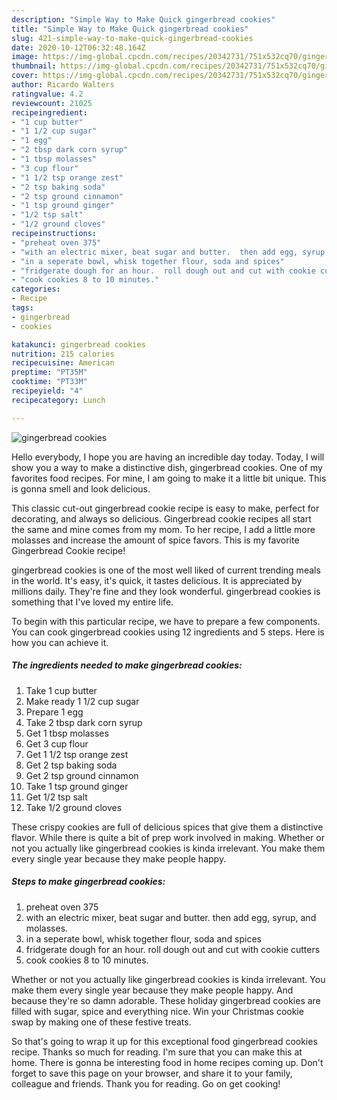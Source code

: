 ```yaml
---
description: "Simple Way to Make Quick gingerbread cookies"
title: "Simple Way to Make Quick gingerbread cookies"
slug: 421-simple-way-to-make-quick-gingerbread-cookies
date: 2020-10-12T06:32:48.164Z
image: https://img-global.cpcdn.com/recipes/20342731/751x532cq70/gingerbread-cookies-recipe-main-photo.jpg
thumbnail: https://img-global.cpcdn.com/recipes/20342731/751x532cq70/gingerbread-cookies-recipe-main-photo.jpg
cover: https://img-global.cpcdn.com/recipes/20342731/751x532cq70/gingerbread-cookies-recipe-main-photo.jpg
author: Ricardo Walters
ratingvalue: 4.2
reviewcount: 21025
recipeingredient:
- "1 cup butter"
- "1 1/2 cup sugar"
- "1 egg"
- "2 tbsp dark corn syrup"
- "1 tbsp molasses"
- "3 cup flour"
- "1 1/2 tsp orange zest"
- "2 tsp baking soda"
- "2 tsp ground cinnamon"
- "1 tsp ground ginger"
- "1/2 tsp salt"
- "1/2 ground cloves"
recipeinstructions:
- "preheat oven 375"
- "with an electric mixer, beat sugar and butter.  then add egg, syrup, and molasses."
- "in a seperate bowl, whisk together flour, soda and spices"
- "fridgerate dough for an hour.  roll dough out and cut with cookie cutters"
- "cook cookies 8 to 10 minutes."
categories:
- Recipe
tags:
- gingerbread
- cookies

katakunci: gingerbread cookies 
nutrition: 215 calories
recipecuisine: American
preptime: "PT35M"
cooktime: "PT33M"
recipeyield: "4"
recipecategory: Lunch

---
```



![gingerbread cookies](https://img-global.cpcdn.com/recipes/20342731/751x532cq70/gingerbread-cookies-recipe-main-photo.jpg)

Hello everybody, I hope you are having an incredible day today. Today, I will show you a way to make a distinctive dish, gingerbread cookies. One of my favorites food recipes. For mine, I am going to make it a little bit unique. This is gonna smell and look delicious.

This classic cut-out gingerbread cookie recipe is easy to make, perfect for decorating, and always so delicious. Gingerbread cookie recipes all start the same and mine comes from my mom. To her recipe, I add a little more molasses and increase the amount of spice favors. This is my favorite Gingerbread Cookie recipe!

gingerbread cookies is one of the most well liked of current trending meals in the world. It's easy, it's quick, it tastes delicious. It is appreciated by millions daily. They're fine and they look wonderful. gingerbread cookies is something that I've loved my entire life.


To begin with this particular recipe, we have to prepare a few components. You can cook gingerbread cookies using 12 ingredients and 5 steps. Here is how you can achieve it.

<!--inarticleads1-->

##### The ingredients needed to make gingerbread cookies:

1. Take 1 cup butter
1. Make ready 1 1/2 cup sugar
1. Prepare 1 egg
1. Take 2 tbsp dark corn syrup
1. Get 1 tbsp molasses
1. Get 3 cup flour
1. Get 1 1/2 tsp orange zest
1. Get 2 tsp baking soda
1. Get 2 tsp ground cinnamon
1. Take 1 tsp ground ginger
1. Get 1/2 tsp salt
1. Take 1/2 ground cloves


These crispy cookies are full of delicious spices that give them a distinctive flavor. While there is quite a bit of prep work involved in making. Whether or not you actually like gingerbread cookies is kinda irrelevant. You make them every single year because they make people happy. 

<!--inarticleads2-->

##### Steps to make gingerbread cookies:

1. preheat oven 375
1. with an electric mixer, beat sugar and butter.  then add egg, syrup, and molasses.
1. in a seperate bowl, whisk together flour, soda and spices
1. fridgerate dough for an hour.  roll dough out and cut with cookie cutters
1. cook cookies 8 to 10 minutes.


Whether or not you actually like gingerbread cookies is kinda irrelevant. You make them every single year because they make people happy. And because they&#39;re so damn adorable. These holiday gingerbread cookies are filled with sugar, spice and everything nice. Win your Christmas cookie swap by making one of these festive treats. 

So that's going to wrap it up for this exceptional food gingerbread cookies recipe. Thanks so much for reading. I'm sure that you can make this at home. There is gonna be interesting food in home recipes coming up. Don't forget to save this page on your browser, and share it to your family, colleague and friends. Thank you for reading. Go on get cooking!
